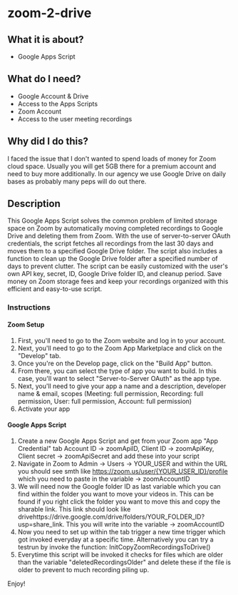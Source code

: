 # zoom-2-drive

## What it is about?

- Google Apps Script

## What do I need?

- Google Account & Drive
- Access to the Apps Scripts
- Zoom Account
- Access to the user meeting recordings

## Why did I do this?

I faced the issue that I don't wanted to spend loads of money for Zoom cloud space. Usually you will get 5GB there for a premium account and need to buy more additionally. In our agency we use Google Drive on daily bases as probably many peps will do out there.

## Description

This Google Apps Script solves the common problem of limited storage space on Zoom by automatically moving completed recordings to Google Drive and deleting them from Zoom. With the use of server-to-server OAuth credentials, the script fetches all recordings from the last 30 days and moves them to a specified Google Drive folder. The script also includes a function to clean up the Google Drive folder after a specified number of days to prevent clutter. The script can be easily customized with the user's own API key, secret, ID, Google Drive folder ID, and cleanup period. Save money on Zoom storage fees and keep your recordings organized with this efficient and easy-to-use script.

### Instructions

#### Zoom Setup

1. First, you'll need to go to the Zoom website and log in to your account.
2. Next, you'll need to go to the Zoom App Marketplace and click on the "Develop" tab.
3. Once you're on the Develop page, click on the "Build App" button.
4. From there, you can select the type of app you want to build. In this case, you'll want to select "Server-to-Server OAuth" as the app type.
5. Next, you'll need to give your app a name and a description, developer name & email, scopes (Meeting: full permission, Recording: full permission, User: full permission, Account: full permission)
6. Activate your app

#### Google Apps Script

1. Create a new Google Apps Script and get from your Zoom app "App Credential" tab Account ID -> zoomApiID, Client ID -> zoomApiKey, Client secret -> zoomApiSecret and add these into your script
2. Navigate in Zoom to Admin -> Users -> YOUR_USER and within the URL you should see smth like https://zoom.us/user/{YOUR_USER_ID}/profile which you need to paste in the variable -> zoomAccountID
3. We will need now the Google folder ID as last variable which you can find within the folder you want to move your videos in. This can be found if you right click the folder you want to move this and copy the sharable link. This link should look like drivehttps://drive.google.com/drive/folders/YOUR_FOLDER_ID?usp=share_link. This you will write into the variable -> zoomAccountID
4. Now you need to set up within the tab trigger a new time trigger which got invoked everyday at a specific time. Alternatively you can try a testrun by invoke the function: InitCopyZoomRecordingsToDrive()
5. Everytime this script will be invoked it checks for files which are older than the variable "deletedRecordingsOlder" and delete these if the file is older to prevent to much recording piling up.

Enjoy!
